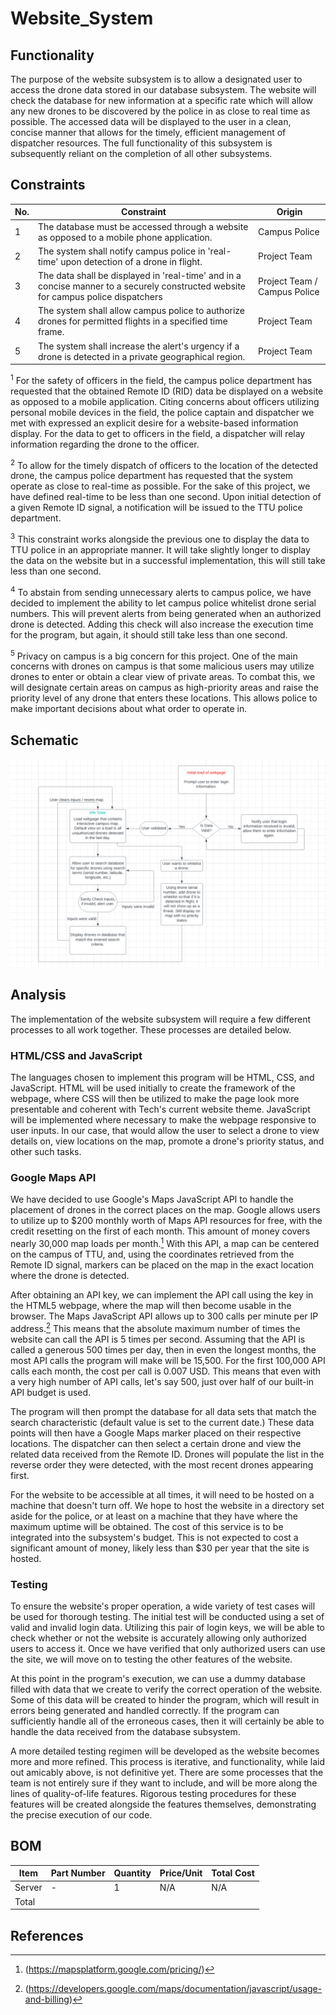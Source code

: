 # Website_System
## Functionality
The purpose of the website subsystem is to allow a designated user to access the drone data stored in our database subsystem. The website will check the database for new information at a specific rate which will allow any new drones to be discovered by the police in as close to real time as possible. The accessed data will be displayed to the user in a clean, concise manner that allows for the timely, efficient management of dispatcher resources. The full functionality of this subsystem is subsequently reliant on the completion of all other subsystems.

## Constraints
| No.| Constraint | Origin |
| -- | --------- |--------|
|  1 | The database must be accessed through a website as opposed to a mobile phone application. | Campus Police |
|  2 | The system shall notify campus police in 'real-time' upon detection of a drone in flight. | Project Team |                          
|  3 | The data shall be displayed in 'real-time' and in a concise manner to a securely constructed website for campus police dispatchers         | Project Team / Campus Police |  
|  4 | The system shall allow campus police to authorize drones for permitted flights in a specified time frame. | Project Team |  
|  5 | The system shall increase the alert's urgency if a drone is detected in a private geographical region. | Project Team |  

<sup>1</sup> For the safety of officers in the field, the campus police department has requested that the obtained Remote ID (RID) data be displayed on a website as opposed to a mobile application. Citing concerns about officers utilizing personal mobile devices in the field, the police captain and dispatcher we met with expressed an explicit desire for a website-based information display. For the data to get to officers in the field, a dispatcher will relay information regarding the drone to the officer.

<sup>2</sup> To allow for the timely dispatch of officers to the location of the detected drone, the campus police department has requested that the system operate as close to real-time as possible. For the sake of this project, we have defined real-time to be less than one second. Upon initial detection of a given Remote ID signal, a notification will be issued to the TTU police department. 

<sup>3</sup> This constraint works alongside the previous one to display the data to TTU police in an appropriate manner. It will take slightly longer to display the data on the website but in a successful implementation, this will still take less than one second. 

<sup>4</sup> To abstain from sending unnecessary alerts to campus police, we have decided to implement the ability to let campus police whitelist drone serial numbers. This will prevent alerts from being generated when an authorized drone is detected. Adding this check will also increase the execution time for the program, but again, it should still take less than one second. 

<sup>5</sup> Privacy on campus is a big concern for this project. One of the main concerns with drones on campus is that some malicious users may utilize drones to enter or obtain a clear view of private areas. To combat this, we will designate certain areas on campus as high-priority areas and raise the priority level of any drone that enters these locations. This allows police to make important decisions about what order to operate in.

## Schematic
<img src="/Documentation/Images/flow_control_v3.png" >

## Analysis

The implementation of the website subsystem will require a few different processes to all work together. These processes are detailed below.

### HTML/CSS and JavaScript

The languages chosen to implement this program will be HTML, CSS, and JavaScript. HTML will be used initially to create the framework of the webpage, where CSS will then be utilized to make the page look more presentable and coherent with Tech's current website theme. JavaScript will be implemented where necessary to make the webpage responsive to user inputs. In our case, that would allow the user to select a drone to view details on, view locations on the map, promote a drone's priority status, and other such tasks.

### Google Maps API
We have decided to use Google's Maps JavaScript API to handle the placement of drones in the correct places on the map. Google allows users to utilize up to $200 monthly worth of Maps API resources for free, with the credit resetting on the first of each month. This amount of money covers nearly 30,000 map loads per month.[^1] With this API, a map can be centered on the campus of TTU, and, using the coordinates retrieved from the Remote ID signal, markers can be placed on the map in the exact location where the drone is detected. 

After obtaining an API key, we can implement the API call using the key in the HTML5 webpage, where the map will then become usable in the browser. The Maps JavaScript API allows up to 300 calls per minute per IP address.[^2] This means that the absolute maximum number of times the website can call the API is 5 times per second. Assuming that the API is called a generous 500 times per day, then in even the longest months, the most API calls the program will make will be 15,500. For the first 100,000 API calls each month, the cost per call is 0.007 USD. This means that even with a very high number of API calls, let's say 500, just over half of our built-in API budget is used.

The program will then prompt the database for all data sets that match the search characteristic (default value is set to the current date.) These data points will then have a Google Maps marker placed on their respective locations. The dispatcher can then select a certain drone and view the related data received from the Remote ID. Drones will populate the list in the reverse order they were detected, with the most recent drones appearing first.

For the website to be accessible at all times, it will need to be hosted on a machine that doesn't turn off. We hope to host the website in a directory set aside for the police, or at least on a machine that they have where the maximum uptime will be obtained. The cost of this service is to be integrated into the subsystem's budget. This is not expected to cost a significant amount of money, likely less than $30 per year that the site is hosted. 

### Testing

To ensure the website's proper operation, a wide variety of test cases will be used for thorough testing. The initial test will be conducted using a set of valid and invalid login data. Utilizing this pair of login keys, we will be able to check whether or not the website is accurately allowing only authorized users to access it. Once we have verified that only authorized users can use the site, we will move on to testing the other features of the website. 

At this point in the program's execution, we can use a dummy database filled with data that we create to verify the correct operation of the website. Some of this data will be created to hinder the program, which will result in errors being generated and handled correctly. If the program can sufficiently handle all of the erroneous cases, then it will certainly be able to handle the data received from the database subsystem. 

A more detailed testing regimen will be developed as the website becomes more and more refined. This process is iterative, and functionality, while laid out amicably above, is not definitive yet. There are some processes that the team is not entirely sure if they want to include, and will be more along the lines of quality-of-life features. Rigorous testing procedures for these features will be created alongside the features themselves, demonstrating the precise execution of our code.

## BOM
| Item     | Part Number | Quantity | Price/Unit     | Total Cost |
| -------- | ------------| -------- |----------------|------------|
|Server    |            -|         1|             N/A|         N/A|
|Total     |             |          |                |            |

## References
<!-- This is how to do footnotes for the references: --> 
[^1]: (https://mapsplatform.google.com/pricing/)
[^2]: (https://developers.google.com/maps/documentation/javascript/usage-and-billing)
<!--etc.-->
